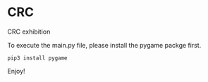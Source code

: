 # CRC
CRC exhibition

To execute the main.py file, please install the pygame packge first.  
```
pip3 install pygame
```
Enjoy!
